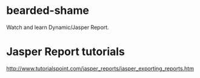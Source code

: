 # bearded-shame
Watch and learn Dynamic/Jasper Report.

# Jasper Report tutorials
http://www.tutorialspoint.com/jasper_reports/jasper_exporting_reports.htm
